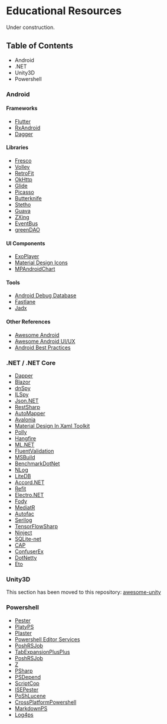 # Educational Resources
Under construction.

## Table of Contents
* Android
* .NET
* Unity3D
* Powershell

### Android

#### Frameworks
* [Flutter](https://github.com/flutter/flutter "Flutter makes it easy and fast to build beautiful mobile apps. See Flutter section for more info.")
* [RxAndroid](https://github.com/ReactiveX/RxAndroid "RxJava bindings for Android.")
* [Dagger](https://github.com/google/dagger "A fast dependency injector for Android and Java.")

#### Libraries
* [Fresco](https://github.com/facebook/fresco "Facebook's Fresco Android Library Github Page")
* [Volley](https://github.com/google/volley "Google's Android Volley Library Github Page")
* [RetroFit](https://github.com/square/retrofit "Type-safe HTTP client for Android and Java by Square, Inc.")
* [OkHttp](https://github.com/square/okhttp "An HTTP+HTTP/2 client for Android and Java applications.")
* [Glide](https://github.com/bumptech/glide "An image loading and caching library for Android focused on smooth scrolling.")
* [Picasso](https://github.com/square/picasso "A powerful image downloading and caching library for Android.")
* [Butterknife](https://github.com/JakeWharton/butterknife "Bind Android views and callbacks to fields and methods.")
* [Stetho](https://github.com/facebook/stetho "Facebook's Stetho Github Page")
* [Guava](https://github.com/google/guava "Google Core Libraries for Java Github's Page")
* [ZXing](https://github.com/zxing/zxing "ZXing ('Zebra Crossing') barcode scanning library for Java, Android")
* [EventBus](https://github.com/greenrobot/EventBus "Event bus for Android and Java that simplifies communication between Activities, Fragments, Threads, Services, etc. Less code, better quality.")
* [greenDAO](https://github.com/greenrobot/greenDAO "greenDAO is a light & fast ORM solution for Android that maps objects to SQLite databases.")

#### UI Components
* [ExoPlayer](https://github.com/google/ExoPlayer "ExoPlayer Github's Page")
* [Material Design Icons](https://github.com/google/material-design-icons "Material Design icons by Google")
* [MPAndroidChart](https://github.com/PhilJay/MPAndroidChart "A powerful Android chart view / graph view library, supporting line- bar- pie- radar- bubble- and candlestick charts as well as scaling, dragging and animations.")

#### Tools
* [Android Debug Database](https://github.com/amitshekhariitbhu/Android-Debug-Database "Android Debug Database Github's Page")
* [Fastlane](https://github.com/fastlane/fastlane "The easiest way to automate building and releasing your iOS and Android apps")
* [Jadx](https://github.com/skylot/jadx "Dex to Java decompiler")

#### Other References
* [Awesome Android](https://github.com/yongjhih/awesome-android-awesomeness "Awesome Android Github's Page")
* [Awesome Android UI/UX](https://github.com/wasabeef/awesome-android-ui "Awesome Android UI/UX Github's Page")
* [Android Best Practices](https://github.com/futurice/android-best-practices "Do's and Don'ts for Android development, by Futurice developers")

### .NET / .NET Core
* [Dapper](https://github.com/StackExchange/Dapper "A simple object mapper for .Net.")
* [Blazor](https://github.com/aspnet/Blazor "an experimental .NET web framework using C#/Razor and HTML that runs in the browser with WebAssembly.")
* [dnSpy](https://github.com/0xd4d/dnSpy ".NET debugger and assembly editor.")
* [ILSpy](https://github.com/icsharpcode/ILSpy ".NET Decompiler.")
* [Json.NET](https://github.com/JamesNK/Newtonsoft.Json "A popular high-performance JSON framework for .NET.")
* [RestSharp](https://github.com/restsharp/RestSharp "Simple REST and HTTP API Client for .NET.")
* [AutoMapper](https://github.com/AutoMapper/AutoMapper "A convention-based object-object mapper in .NET.")
* [Avalonia](https://github.com/AvaloniaUI/Avalonia "A multi-platform .NET UI framework.")
* [Material Design In Xaml Toolkit](https://github.com/MaterialDesignInXAML/MaterialDesignInXamlToolkit "Google's Material Design in XAML & WPF, for C# & VB.Net.")
* [Polly](https://github.com/App-vNext/Polly "Resilience and transient-fault-handling library that allows developers to express policies such as Retry, Circuit Breaker, Timeout, Bulkhead Isolation, and Fallback in a fluent and thread-safe manner.")
* [Hangfire](https://github.com/HangfireIO/Hangfire "An easy way to perform background job processing in your .NET and .NET Core applications. No Windows Service or separate process required.")
* [ML.NET](https://github.com/dotnet/machinelearning "An open source and cross-platform machine learning framework for .NET.")
* [FluentValidation](https://github.com/JeremySkinner/FluentValidation "A popular .NET validation for building strongly-typed validation rules.")
* [MSBuild](https://github.com/Microsoft/msbuild "The Microsoft Build Engine (MSBuild) is the build platform for .NET and Visual Studio.")
* [BenchmarkDotNet](https://github.com/dotnet/BenchmarkDotNet "Powerful .NET library for benchmarking.")
* [NLog](https://github.com/NLog/NLog "Advanced and Structured Logging for Various .NET Platforms.")
* [LiteDB](https://github.com/mbdavid/LiteDB "A .NET NoSQL Document Store in a single data file.")
* [Accord.NET](https://github.com/accord-net/framework "Machine learning, computer vision, statistics and general scientific computing for .NET.")
* [Refit](https://github.com/reactiveui/refit "The automatic type-safe REST library for Xamarin and .NET.")
* [Electro.NET](https://github.com/ElectronNET/Electron.NET "Build cross platform desktop apps with ASP.NET NET Core.")
* [Fody](https://github.com/Fody/Fody "Extensible tool for weaving .net assemblies.")
* [MediatR](https://github.com/jbogard/MediatR "Simple, unambitious mediator implementation in .NET.")
* [Autofac](https://github.com/autofac/Autofac "An addictive .NET IoC container.")
* [Serilog](https://github.com/serilog/serilog "Simple .NET logging with fully-structured events.")
* [TensorFlowSharp](https://github.com/migueldeicaza/TensorFlowSharp "TensorFlow API for .NET languages.")
* [Ninject](https://github.com/ninject/Ninject "The ninja of .NET dependency injectors.")
* [SQLite-net](https://github.com/praeclarum/sqlite-net "Simple, powerful, cross-platform SQLite client and ORM for .NET.")
* [CAP](https://github.com/dotnetcore/CAP "CAP is a library based on .Net standard, which is a solution to deal with distributed transactions, also has the function of EventBus, it is lightweight, easy to use, and efficiently.")
* [ConfuserEx](https://github.com/yck1509/ConfuserEx "An open-source, free protector for .NET applications.")
* [DotNetty](https://github.com/Azure/DotNetty "A port of Netty, event-driven asynchronous network application framework.")
* [Eto](https://github.com/picoe/Eto "Cross platform GUI framework for desktop and mobile applications in .NET.")

### Unity3D

This section has been moved to this repository: [awesome-unity](https://github.com/agarcialeon/awesome-unity/  "Awesome Unity Github's Page")

### Powershell
* [Pester](https://github.com/pester/Pester "Pester Github Page")
* [PlatyPS](https://github.com/PowerShell/platyPS "platyPS Github Page")
* [Plaster](https://github.com/PowerShell/Plaster "Plaster Github Page")
* [Powershell Editor Services](https://github.com/PowerShell/PowerShellEditorServices "A common platform for PowerShell development support in any editor or application!")
* [PoshRSJob](https://github.com/proxb/PoshRSJob "Provides an alternative to PSjobs with greater performance and less overhead to run commands in the background, freeing up the console and allowing throttling on the jobs.")
* [TabExpansionPlusPlus](https://github.com/lzybkr/TabExpansionPlusPlus "A v3 PowerShell module to improve tab expansion and Intellisense.")
* [PoshRSJob](https://github.com/lzybkr/TabExpansionPlusPlus "A v3 PowerShell module to improve tab expansion and Intellisense.")
* [Z](https://github.com/vincpa/z "Save time typing out directory paths in PowerShell by jumping around instead.")
* [PSharp](https://github.com/dfinke/PSharp "Productivity tool that makes PowerShell ISE better.")
* [PSDepend](https://github.com/RamblingCookieMonster/PSDepend "PowerShell Dependency Handler.")
* [ScriptCop](https://github.com/StartAutomating/ScriptCop "ScriptCop is a static analysis and testing tool for Windows PowerShell.")
* [ISEPester](https://github.com/dfinke/IsePester "Module to integrate PowerShell Pester into ISE.")
* [PoShLucene](https://github.com/dfinke/PoShLucene "PowerShell WPF GUI over Lucene.NET.")
* [CrossPlatformPowershell](https://github.com/pldmgg/CrossPlatformPowerShell "PowerShell Functions that work on Windows PowerShell 5.1 as well as PowerShell Core on Windows as well as all officially supported Linux distros.")
* [MarkdownPS](https://github.com/Sarafian/MarkdownPS "A powershell module to render markdown files.")
* [Log4ps](https://github.com/gaelcolas/log4ps "PowerShell module for logging using log4net library.")
